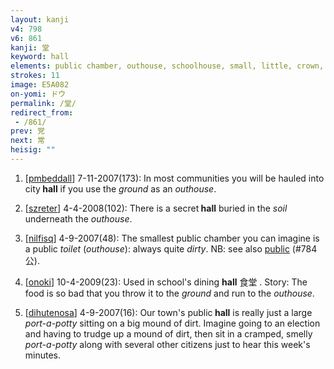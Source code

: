 ```yaml
---
layout: kanji
v4: 798
v6: 861
kanji: 堂
keyword: hall
elements: public chamber, outhouse, schoolhouse, small, little, crown, mouth, soil, dirt, ground
strokes: 11
image: E5A082
on-yomi: ドウ
permalink: /堂/
redirect_from:
 - /861/
prev: 党
next: 常
heisig: ""
---
```


1) [<a href="http://kanji.koohii.com/profile/pmbeddall">pmbeddall</a>] 7-11-2007(173): In most communities you will be hauled into city<strong> hall</strong> if you use the <em>ground</em> as an <em>outhouse</em>.

2) [<a href="http://kanji.koohii.com/profile/szreter">szreter</a>] 4-4-2008(102): There is a secret<strong> hall</strong> buried in the <em>soil</em> underneath the <em>outhouse</em>.

3) [<a href="http://kanji.koohii.com/profile/nilfisq">nilfisq</a>] 4-9-2007(48): The smallest public chamber you can imagine is a public <em>toilet</em> (<em>outhouse</em>): always quite <em>dirty</em>. NB: see also <a href="../v4/784.html">public</a> (#784 公).

4) [<a href="http://kanji.koohii.com/profile/onoki">onoki</a>] 10-4-2009(23): Used in school&#039;s dining <strong>hall</strong> 食堂 . Story: The food is so bad that you throw it to the <em>ground</em> and run to the <em>outhouse</em>.

5) [<a href="http://kanji.koohii.com/profile/dihutenosa">dihutenosa</a>] 4-9-2007(16): Our town&#039;s public<strong> hall</strong> is really just a large <em>port-a-potty</em> sitting on a big mound of dirt. Imagine going to an election and having to trudge up a mound of dirt, then sit in a cramped, smelly <em>port-a-potty</em> along with several other citizens just to hear this week&#039;s minutes.

